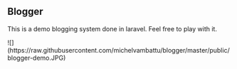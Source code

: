 ## Blogger

<p>This is a demo blogging system done in laravel. Feel free to play with it.</p>
![](https://raw.githubusercontent.com/michelvambattu/blogger/master/public/blogger-demo.JPG)
